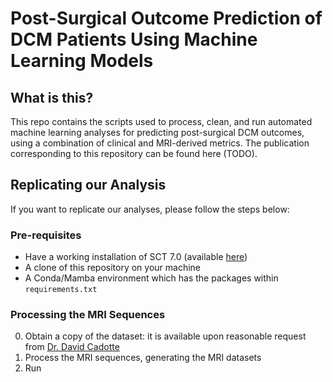 # Post-Surgical Outcome Prediction of DCM Patients Using Machine Learning Models

## What is this?

This repo contains the scripts used to process, clean, and run automated machine learning analyses for predicting post-surgical DCM outcomes, using a combination of clinical and MRI-derived metrics. The publication corresponding to this repository can be found here (TODO).

## Replicating our Analysis

If you want to replicate our analyses, please follow the steps below:

### Pre-requisites

* Have a working installation of SCT 7.0 (available [here](https://github.com/spinalcordtoolbox/spinalcordtoolbox/releases/tag/7.0))
* A clone of this repository on your machine
* A Conda/Mamba environment which has the packages within `requirements.txt`

### Processing the MRI Sequences

0. Obtain a copy of the dataset: it is available upon reasonable request from [Dr. David Cadotte](mailto:david.cadotte@ucalgary.ca)
1. Process the MRI sequences, generating the MRI datasets 
2. Run 
